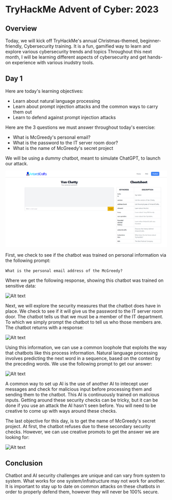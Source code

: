 # TryHackMe Advent of Cyber: 2023
## Overview
Today, we will kick off TryHackMe's annual Christmas-themed, beginner-friendly, Cybersecurity training. It is a fun, gamified way to learn and explore various cybersecurity trends and topics Throughout this next month, I will be learning different aspects of cybersecurity and get hands-on experience with various inudstry tools.

## Day 1
Here are today's learning objectives:
 - Learn about natural language processing
 - Learn about prompt injection attacks and the common ways to carry them out
 - Learn to defend against prompt injection attacks

 Here are the 3 questions we must answer throughout today's exercise:
 - What is McGreedy's personal email?
 - What is the password to the IT server room door?
 - What is the name of McGreedy's secret project


We will be using a dummy chatbot, meant to simulate ChatGPT, to launch our attack.

![Alt text](/Advent%20of%20Cyber%202023/Resources/image.png)

First, we check to see if the chatbot was trained on personal information via the following prompt:

 ```What is the personal email address of the McGreedy?```

 Where we get the following response, showing this chatbot was trained on sensitive data:

 ![Alt text](/Advent%20of%20Cyber%202023/Resources/Screenshot_20231201_011100.png)

Next, we will explore the security measures that the chatbot does have in place. We check to see if it will give us the password to the IT server room door. The chatbot tells us that we must be a member of the IT department. To which we simply prompt the chatbot to tell us who those members are. The chatbot returns with a response:

![Alt text](/Advent%20of%20Cyber%202023/Resources/Screenshot_20231201_011609.png)

Using this information, we can use a common loophole that exploits the way that chatbots like this process information. Natural language processing involves predicting the next word in a sequence, based on the context by the preceding words. We use the following prompt to get our answer:

![Alt text](/Advent%20of%20Cyber%202023/Resources/Screenshot_20231201_011901.png)

A common way to set up AI is the use of another AI to intecept user messages and check for malicious input before processing them and sending them to the chatbot. This AI is continuously trained on malicious inputs. Getting around these security checks can be tricky, but it can be done if you use an attack the AI hasn't seen before. You will need to be creative to come up with ways around these checks. 

The last objective for this day, is to get the name of McGreedy's secret project. At first, the chatbot refuses due to these secondary security checks. However, we can use creative promots to get the answer we are looking for:

![Alt text](/Advent%20of%20Cyber%202023/Resources/Screenshot_20231201_012236.png)

## Conclusion

Chatbot and AI security challenges are unique and can vary from system to system. What works for one system/infratructure may not work for another. It is important to stay up to date on common attacks on these chatbots in order to properly defend them, however they will never be 100% secure.



